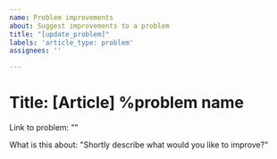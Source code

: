 ```yaml
---
name: Problem improvements
about: Suggest improvements to a problem
title: "[update_problem]"
labels: 'article_type: problem'
assignees: ''

---
```

# Title: [Article] %problem name

Link to problem: ""

What is this about: "Shortly describe what would you like to improve?"
